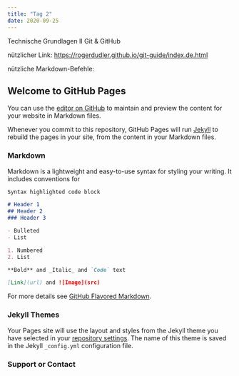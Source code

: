 ```yaml
---
title: "Tag 2"
date: 2020-09-25
---
```


Technische Grundlagen II
Git & GitHub

nützlicher Link: https://rogerdudler.github.io/git-guide/index.de.html

nützliche Markdown-Befehle:

## Welcome to GitHub Pages

You can use the [editor on GitHub](https://github.com/KKBuhler/BAIN/edit/gh-pages/index.md) to maintain and preview the content for your website in Markdown files.

Whenever you commit to this repository, GitHub Pages will run [Jekyll](https://jekyllrb.com/) to rebuild the pages in your site, from the content in your Markdown files.

### Markdown

Markdown is a lightweight and easy-to-use syntax for styling your writing. It includes conventions for

```markdown
Syntax highlighted code block

# Header 1
## Header 2
### Header 3

- Bulleted
- List

1. Numbered
2. List

**Bold** and _Italic_ and `Code` text

[Link](url) and ![Image](src)
```

For more details see [GitHub Flavored Markdown](https://guides.github.com/features/mastering-markdown/).

### Jekyll Themes

Your Pages site will use the layout and styles from the Jekyll theme you have selected in your [repository settings](https://github.com/KKBuhler/BAIN/settings). The name of this theme is saved in the Jekyll `_config.yml` configuration file.

### Support or Contact
